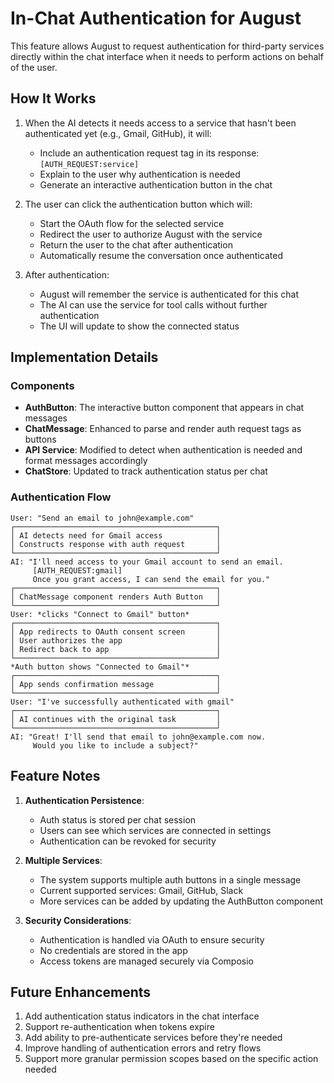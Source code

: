 # In-Chat Authentication for August

This feature allows August to request authentication for third-party services directly within the chat interface when it needs to perform actions on behalf of the user.

## How It Works

1. When the AI detects it needs access to a service that hasn't been authenticated yet (e.g., Gmail, GitHub), it will:
   - Include an authentication request tag in its response: `[AUTH_REQUEST:service]`
   - Explain to the user why authentication is needed
   - Generate an interactive authentication button in the chat

2. The user can click the authentication button which will:
   - Start the OAuth flow for the selected service
   - Redirect the user to authorize August with the service
   - Return the user to the chat after authentication
   - Automatically resume the conversation once authenticated

3. After authentication:
   - August will remember the service is authenticated for this chat
   - The AI can use the service for tool calls without further authentication
   - The UI will update to show the connected status

## Implementation Details

### Components

- **AuthButton**: The interactive button component that appears in chat messages
- **ChatMessage**: Enhanced to parse and render auth request tags as buttons
- **API Service**: Modified to detect when authentication is needed and format messages accordingly
- **ChatStore**: Updated to track authentication status per chat

### Authentication Flow

```
User: "Send an email to john@example.com"
┌─────────────────────────────────────────────┐
│ AI detects need for Gmail access            │
│ Constructs response with auth request       │
└─────────────────────────────────────────────┘
AI: "I'll need access to your Gmail account to send an email.
     [AUTH_REQUEST:gmail]
     Once you grant access, I can send the email for you."
┌─────────────────────────────────────────────┐
│ ChatMessage component renders Auth Button   │
└─────────────────────────────────────────────┘
User: *clicks "Connect to Gmail" button*
┌─────────────────────────────────────────────┐
│ App redirects to OAuth consent screen       │
│ User authorizes the app                     │
│ Redirect back to app                        │
└─────────────────────────────────────────────┘
*Auth button shows "Connected to Gmail"*
┌─────────────────────────────────────────────┐
│ App sends confirmation message              │
└─────────────────────────────────────────────┘
User: "I've successfully authenticated with gmail"
┌─────────────────────────────────────────────┐
│ AI continues with the original task         │
└─────────────────────────────────────────────┘
AI: "Great! I'll send that email to john@example.com now.
     Would you like to include a subject?"
```

## Feature Notes

1. **Authentication Persistence**:
   - Auth status is stored per chat session
   - Users can see which services are connected in settings
   - Authentication can be revoked for security

2. **Multiple Services**:
   - The system supports multiple auth buttons in a single message
   - Current supported services: Gmail, GitHub, Slack
   - More services can be added by updating the AuthButton component

3. **Security Considerations**:
   - Authentication is handled via OAuth to ensure security
   - No credentials are stored in the app
   - Access tokens are managed securely via Composio

## Future Enhancements

1. Add authentication status indicators in the chat interface
2. Support re-authentication when tokens expire
3. Add ability to pre-authenticate services before they're needed
4. Improve handling of authentication errors and retry flows
5. Support more granular permission scopes based on the specific action needed